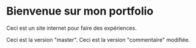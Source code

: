 # Bienvenue sur mon portfolio

Ceci est un site internet pour faire des expériences.

Ceci est la version "master". Ceci est la version "commentaire" modifiée.

